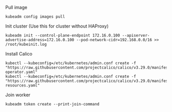 Pull image

```
kubeadm config images pull
```

Init cluster (Use this for cluster without HAProxy)

```
kubeadm init --control-plane-endpoint 172.16.0.100 --apiserver-advertise-address=172.16.0.100 --pod-network-cidr=192.168.0.0/16 >> /root/kubeinit.log
```

Install Calico

```
kubectl --kubeconfig=/etc/kubernetes/admin.conf create -f "https://raw.githubusercontent.com/projectcalico/calico/v3.29.0/manifests/tigera-operator.yaml"
kubectl --kubeconfig=/etc/kubernetes/admin.conf create -f "https://raw.githubusercontent.com/projectcalico/calico/v3.29.0/manifests/custom-resources.yaml"
```

Join worker

```
kubeadm token create --print-join-command
```
